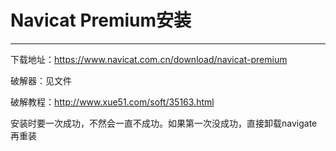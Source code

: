 # Navicat Premium安装

----

下载地址：https://www.navicat.com.cn/download/navicat-premium

破解器：见文件

破解教程：http://www.xue51.com/soft/35163.html

安装时要一次成功，不然会一直不成功。如果第一次没成功，直接卸载navigate再重装